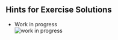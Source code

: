 ## Hints for Exercise Solutions

* Work in progress  
![work in progress](../images/comingSoon.png "work in progress")
